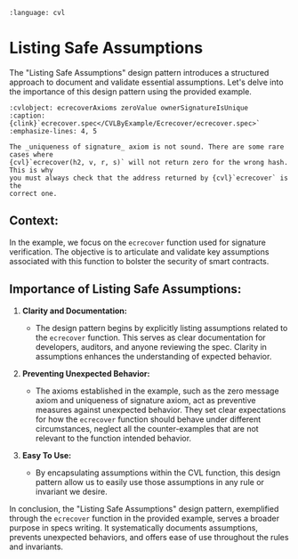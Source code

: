 ```{role} cvl(code)
:language: cvl
```

# Listing Safe Assumptions

The "Listing Safe Assumptions" design pattern introduces a structured approach to document and validate essential assumptions. Let's delve into the importance of this design pattern using the provided example.

```{cvlinclude} /CVLByExample/Ecrecover/ecrecover.spec
:cvlobject: ecrecoverAxioms zeroValue ownerSignatureIsUnique
:caption: {clink}`ecrecover.spec</CVLByExample/Ecrecover/ecrecover.spec>`
:emphasize-lines: 4, 5
```

```{warning}
The _uniqueness of signature_ axiom is not sound. There are some rare cases where
{cvl}`ecrecover(h2, v, r, s)` will not return zero for the wrong hash. This is why
you must always check that the address returned by {cvl}`ecrecover` is the
correct one.
```

## Context:

In the example, we focus on the `ecrecover` function used for signature verification. The objective is to articulate and validate key assumptions associated with this function to bolster the security of smart contracts.

## Importance of Listing Safe Assumptions:

1. **Clarity and Documentation:**
   - The design pattern begins by explicitly listing assumptions related to the `ecrecover` function. This serves as clear documentation for developers, auditors, and anyone reviewing the spec. Clarity in assumptions enhances the understanding of expected behavior.

2. **Preventing Unexpected Behavior:**
   - The axioms established in the example, such as the zero message axiom and uniqueness of signature axiom, act as preventive measures against unexpected behavior. They set clear expectations for how the `ecrecover` function should behave under different circumstances, neglect all the counter-examples that are not relevant to the function intended behavior.

3. **Easy To Use:**
   - By encapsulating assumptions within the CVL function, this design pattern allow us to easily use those assumptions in any rule or invariant we desire.

In conclusion, the "Listing Safe Assumptions" design pattern, exemplified through the `ecrecover` function in the provided example, 
serves a broader purpose in specs writing. It systematically documents assumptions, prevents unexpected behaviors, 
and offers ease of use throughout the rules and invariants.
